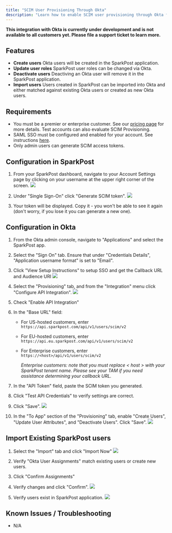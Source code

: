 ```yaml
---
title: "SCIM User Provisioning Through Okta"
description: "Learn how to enable SCIM user provisioning through Okta for your SparkPost account."
---
```


**This integration with Okta is currently under development and is not available to all customers yet. Please file a support ticket to learn more.**

## Features
- **Create users** Okta users will be created in the SparkPost application.
- **Update user roles** SparkPost user roles can be changed via Okta.
- **Deactivate users** Deactiving an Okta user will remove it in the SparkPost application.
- **Import users** Users created in SparkPost can be imported into Okta and either matched against existing Okta users or created as new Okta users.

## Requirements
- You must be a premier or enterprise customer. See our [pricing page](https://www.sparkpost.com/pricing/) for more details. Test accounts can also evaluate SCIM Provisioning.
- SAML SSO must be configured and enabled for your account. See instructions [here](https://www.sparkpost.com/docs/my-account-and-profile/sso/).
- Only admin users can generate SCIM access tokens.

## Configuration in SparkPost
1. From your SparkPost dashboard, navigate to your Account Settings page by clicking on your username at the upper right corner of the screen.
![](media/scim/account_settings.png)

1. Under "Single Sign-On" click "Generate SCIM token".
![](media/scim/generate_scim.png)

1. Your token will be displayed. Copy it - you won't be able to see it again (don't worry, if you lose it you can generate a new one).

## Configuration in Okta
1. From the Okta admin console, navigate to "Applications" and select the SparkPost app.
1. Select the "Sign On" tab. Ensure that under "Credentials Details", "Application username format" is set to "Email".
1. Click "View Setup Instructions" to setup SSO and get the Callback URL and Audience URI
![](media/scim/credential_details.png)

1. Select the "Provisioning" tab, and from the "Integration" menu click "Configure API Integration".
![](media/scim/scim_connection.png)

1. Check "Enable API Integration"
1. In the "Base URL" field:
    - For US-hosted customers, enter `https://api.sparkpost.com/api/v1/users/scim/v2`
    - For EU-hosted customers, enter `https://api.eu.sparkpost.com/api/v1/users/scim/v2`
    - For Enterprise customers, enter `https://<host>/api/v1/users/scim/v2`
    
        *Enterprise customers: note that you must replace < host > with your SparkPost tenant name. Please see your TAM if you need assistance determining your callback URL.*
    
1. In the "API Token" field, paste the SCIM token you generated.
1. Click "Test API Credentials" to verify settings are correct.
1. Click "Save".
![](media/scim/scim_test.png)

1. In the "To App" section of the "Provisioning" tab, enable "Create Users", "Update User Attributes", and "Deactivate Users".  Click "Save".
![](media/scim/to_app_enable.png)

## Import Existing SparkPost users
1. Select the "Import" tab and click "Import Now"
![](media/scim/import_users.png)

1. Verify "Okta User Assignments" match existing users or create new users.
1. Click "Confirm Assignments"
1. Verify changes and click "Confirm".
![](media/scim/verify_import.png)

1. Verify users exist in SparkPost application.
![](media/scim/sparkpost_users.png)

## Known Issues / Troubleshooting
- N/A
